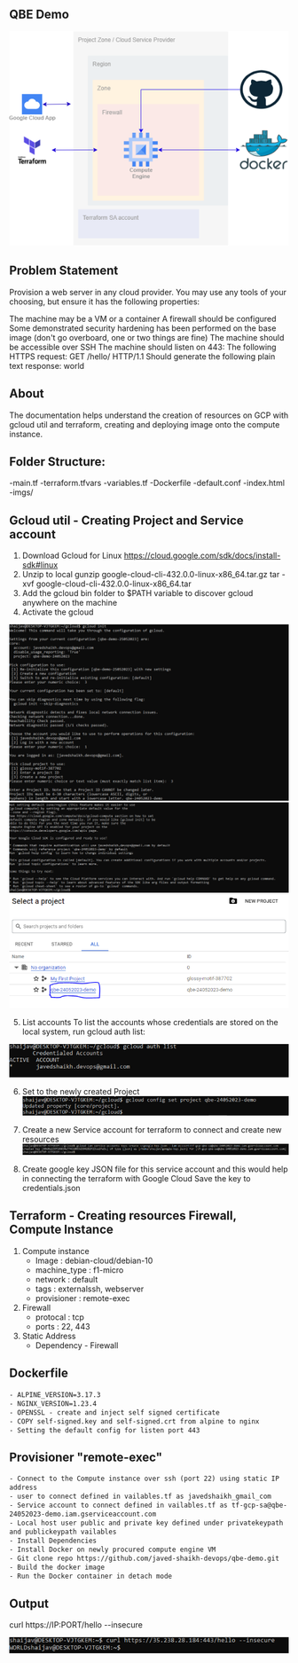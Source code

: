 ## QBE Demo

![image](https://github.com/javed-shaikh-devops/qbe-demo/blob/main/imgs/arch.png)

## Problem Statement 

Provision a web server in any cloud provider. You may use any tools of your choosing, but ensure it has the following properties:

The machine may be a VM or a container
A firewall should be configured
Some demonstrated security hardening has been performed on the base image (don't go overboard, one or two things are fine)
The machine should be accessible over SSH
The machine should listen on 443:
The following HTTPS request: GET /hello/ HTTP/1.1
Should generate the following plain text response: world

## About 

The documentation helps understand the creation of resources on GCP with gcloud util and terraform, creating and deploying image onto the compute instance.

## Folder Structure:

 -main.tf
 -terraform.tfvars
 -variables.tf
 -Dockerfile
 -default.conf
 -index.html
 -imgs/

## Gcloud util - Creating Project and Service account 

1. Download Gcloud for Linux 
  https://cloud.google.com/sdk/docs/install-sdk#linux
2. Unzip to local 
   gunzip google-cloud-cli-432.0.0-linux-x86_64.tar.gz
   tar -xvf google-cloud-cli-432.0.0-linux-x86_64.tar
3. Add the gcloud bin folder to $PATH variable to discover gcloud anywhere on the machine
4. Activate the gcloud 
    
 ![image](https://github.com/javed-shaikh-devops/qbe-demo/blob/main/imgs/create_project.png)
 ![image](https://github.com/javed-shaikh-devops/qbe-demo/blob/main/imgs/create_project_1.png)
 ![image](https://github.com/javed-shaikh-devops/qbe-demo/blob/main/imgs/create_project_2.png)
 
5. List accounts
   To list the accounts whose credentials are stored on the local system, 
   run gcloud auth list:
 
![image](https://github.com/javed-shaikh-devops/qbe-demo/blob/main/imgs/auth_list.png)

6. Set to the newly created Project 
![image](https://github.com/javed-shaikh-devops/qbe-demo/blob/main/imgs/set_project.png)

7. Create a new Service account for terraform to connect and create new resources 
![image](https://github.com/javed-shaikh-devops/qbe-demo/blob/main/imgs/create_service_account.png)

8. Create google key JSON file for this service account and this would help in connecting the terraform with Google Cloud
   Save the key to credentials.json

## Terraform - Creating resources Firewall, Compute Instance

    
 1. Compute instance 
	- Image : debian-cloud/debian-10
	- machine_type : f1-micro
	- network : default 
	- tags : externalssh, webserver
	- provisioner : remote-exec
2. Firewall
	- protocal : tcp
	- ports : 22, 443
3. Static Address
    - Dependency - Firewall 
	
## Dockerfile

	- ALPINE_VERSION=3.17.3
	- NGINX_VERSION=1.23.4
	- OPENSSL - create and inject self signed certificate
	- COPY self-signed.key and self-signed.crt from alpine to nginx
    - Setting the default config for listen port 443

## Provisioner "remote-exec"	
	- Connect to the Compute instance over ssh (port 22) using static IP address
	- user to connect defined in vailables.tf as javedshaikh_gmail_com
 	- Service account to connect defined in vailables.tf as tf-gcp-sa@qbe-24052023-demo.iam.gserviceaccount.com
	- Local host user public and private key defined under privatekeypath and publickeypath vailables
	- Install Dependencies
	- Install Docker on newly procured compute engine VM
	- Git clone repo https://github.com/javed-shaikh-devops/qbe-demo.git
	- Build the docker image 
	- Run the Docker container in detach mode

## Output 
curl https://IP:PORT/hello --insecure

![image](https://github.com/javed-shaikh-devops/qbe-demo/blob/main/imgs/output_curl.png)